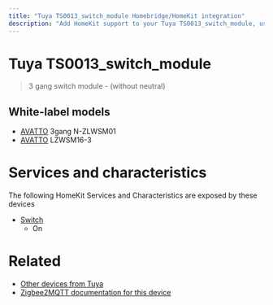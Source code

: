 ```yaml
---
title: "Tuya TS0013_switch_module Homebridge/HomeKit integration"
description: "Add HomeKit support to your Tuya TS0013_switch_module, using Homebridge, Zigbee2MQTT and homebridge-z2m."
---
```

<!---
This file has been GENERATED using src/docgen/docgen.ts
DO NOT EDIT THIS FILE MANUALLY!
-->
# Tuya TS0013_switch_module
> 3 gang switch module - (without neutral)


## White-label models
* [AVATTO](../index.md#avatto) 3gang N-ZLWSM01
* [AVATTO](../index.md#avatto) LZWSM16-3

# Services and characteristics
The following HomeKit Services and Characteristics are exposed by
these devices

* [Switch](../../switch.md)
  * On


# Related
* [Other devices from Tuya](../index.md#tuya)
* [Zigbee2MQTT documentation for this device](https://www.zigbee2mqtt.io/devices/TS0013_switch_module.html)